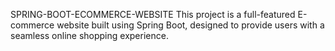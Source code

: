 SPRING-BOOT-ECOMMERCE-WEBSITE
This project is a full-featured E-commerce website built using Spring Boot, designed to provide users with a seamless online shopping experience.

